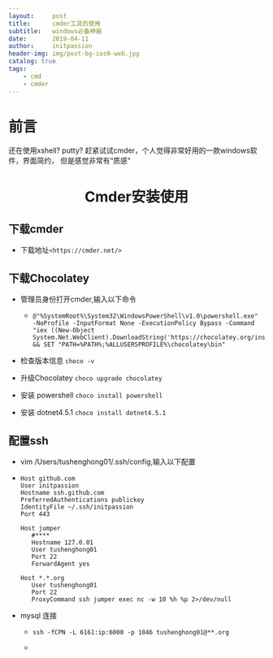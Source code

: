 ```yaml
---
layout:     post
title:      cmder工具的使用
subtitle:   windows必备神器
date:       2019-04-11
author:     initpassion
header-img: img/post-bg-ios9-web.jpg
catalog: true
tags:
    - cmd
    - cmder
---
```

# 前言
 还在使用xshell? putty? 赶紧试试cmder，个人觉得非常好用的一款windows软件，界面简约，
 但是感觉非常有“质感"




# <center>Cmder安装使用</center>

## 下载cmder

- 下载地址```<https://cmder.net/>```

## 下载Chocolatey

- 管理员身份打开cmder,输入以下命令

  - ```
    @"%SystemRoot%\System32\WindowsPowerShell\v1.0\powershell.exe" -NoProfile -InputFormat None -ExecutionPolicy Bypass -Command "iex ((New-Object System.Net.WebClient).DownloadString('https://chocolatey.org/install.ps1'))" && SET "PATH=%PATH%;%ALLUSERSPROFILE%\chocolatey\bin"
    ```

- 检查版本信息 ```choco -v```

- 升级Chocolatey ```choco upgrade chocolatey```

- 安装 powershell ```choco install powershell```

- 安装 dotnet4.5.1 ```choco install dotnet4.5.1```

## 配置ssh

-  vim /Users/tushenghong01/.ssh/config,输入以下配置

  - ```
    Host github.com
    User initpassion
    Hostname ssh.github.com
    PreferredAuthentications publickey
    IdentityFile ~/.ssh/initpassion
    Port 443
    
    Host jumper
       #****
       Hostname 127.0.01
       User tushenghong01
       Port 22
       ForwardAgent yes
    
    Host *.*.org
       User tushenghong01
       Port 22
       ProxyCommand ssh jumper exec nc -w 10 %h %p 2>/dev/null
    ```

- mysql 连接

  - ```ssh -fCPN -L 6161:ip:6000 -p 1046 tushenghong01@**.org```
  - ```mysql -h127.0.0.1 -P6161 -uusername -ppassword

